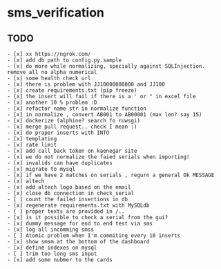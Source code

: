 # sms_verification 

## TODO
    - [x] xx https://ngrok.com/
    - [x] add db path to config.py.sample
    - [x] do more while normalizing, specially against SQLInjection. remove all no alpha numerical
    - [x] some health check url
    - [x] there is problem with JJ10000000000 and JJ100
    - [x] create requirements.txt (pip freeze)
    - [x] the insert will fail if there is a ' or " in excel file
    - [x] another 10 % problem :D
    - [x] refactor name str in normalize function
    - [x] in normalize , convert AB001 to AB00001 (max len? say 15)
    - [x] dockerize (alphine? search fo ruwsgi)
    - [x] merge pull request.. check I mean :)
    - [x] do praper inserts with INTO   
    - [x] templating
    - [x] rate limit
    - [x] add call back token on kaenegar site
    - [x] we do not normalize the faied serials when importing!
    - [x] invalids can have duplicates
    - [x] migrate to mysql
    - [x] if we have 2 matches on serials , regurn a general Ok MESSAGE			
    - [x] altech
    - [x] add altech logo based on the email
    - [x] close db connection in check_serial
    - [ ] count the failed insertions in db
    - [x] regenerate requirements.txt with MySQLdb
    - [ ] proper texts are provided in /..
    - [x] is it possible to check a serial from the gui?
    - [x] dummy message for end to end test via sms
    - [x] log all incomming smss
    - [ ] Atomic problem when I'm commiting every 10 inserts
    - [x] show smsm at the bottom of the dashboard 
    - [x] define indexes on mysql
    - [ ] trim too long sms input
    - [x] add some nubmer to the cards 


    

